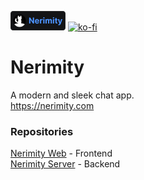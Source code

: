 [![Nerimity](https://raw.githubusercontent.com/Nerimity/assets/main/src/nerimity-badge-88x31.png)](https://nerimity.com)
[![ko-fi](https://ko-fi.com/img/githubbutton_sm.svg)](https://ko-fi.com/Y8Y1FN57Z)
# Nerimity
A modern and sleek chat app.  
https://nerimity.com

### Repositories
[Nerimity Web](https://github.com/Nerimity/nerimity-web) - Frontend  
[Nerimity Server](https://github.com/Nerimity/nerimity-server) - Backend
